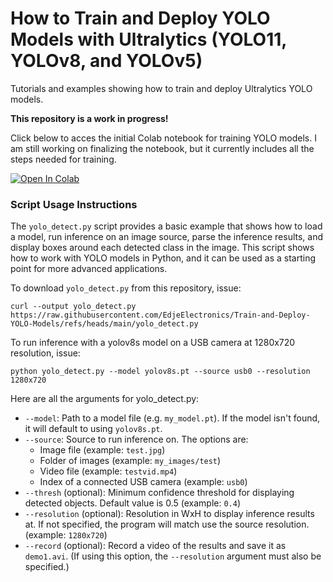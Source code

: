 # How to Train and Deploy YOLO Models with Ultralytics (YOLO11, YOLOv8, and YOLOv5)
Tutorials and examples showing how to train and deploy Ultralytics YOLO models.

**This repository is a work in progress!**

Click below to acces the initial Colab notebook for training YOLO models. I am still working on finalizing the notebook, but it currently includes all the steps needed for training.

<a href="https://colab.research.google.com/github/EdjeElectronics/Train-and-Deploy-YOLO-Models/blob/main/Train_YOLO_Models.ipynb" target="_parent"><img src="https://colab.research.google.com/assets/colab-badge.svg" alt="Open In Colab"/></a>

### Script Usage Instructions
The `yolo_detect.py` script provides a basic example that shows how to load a model, run inference on an image source, parse the inference results, and display boxes around each detected class in the image. This script shows how to work with YOLO models in Python, and it can be used as a starting point for more advanced applications. 

To download `yolo_detect.py` from this repository, issue: 

```
curl --output yolo_detect.py https://raw.githubusercontent.com/EdjeElectronics/Train-and-Deploy-YOLO-Models/refs/heads/main/yolo_detect.py
```

To run inference with a yolov8s model on a USB camera at 1280x720 resolution, issue:

```
python yolo_detect.py --model yolov8s.pt --source usb0 --resolution 1280x720
```

Here are all the arguments for yolo_detect.py:

- `--model`: Path to a model file (e.g. `my_model.pt`). If the model isn't found, it will default to using `yolov8s.pt`.
- `--source`: Source to run inference on. The options are:
    - Image file (example: `test.jpg`)
    - Folder of images (example: `my_images/test`)
    - Video file (example: `testvid.mp4`)
    - Index of a connected USB camera (example: `usb0`)
- `--thresh` (optional): Minimum confidence threshold for displaying detected objects. Default value is 0.5 (example: `0.4`)
- `--resolution` (optional): Resolution in WxH to display inference results at. If not specified, the program will match use the source resolution. (example: `1280x720`)
- `--record` (optional): Record a video of the results and save it as `demo1.avi`. (If using this option, the `--resolution` argument must also be specified.)
